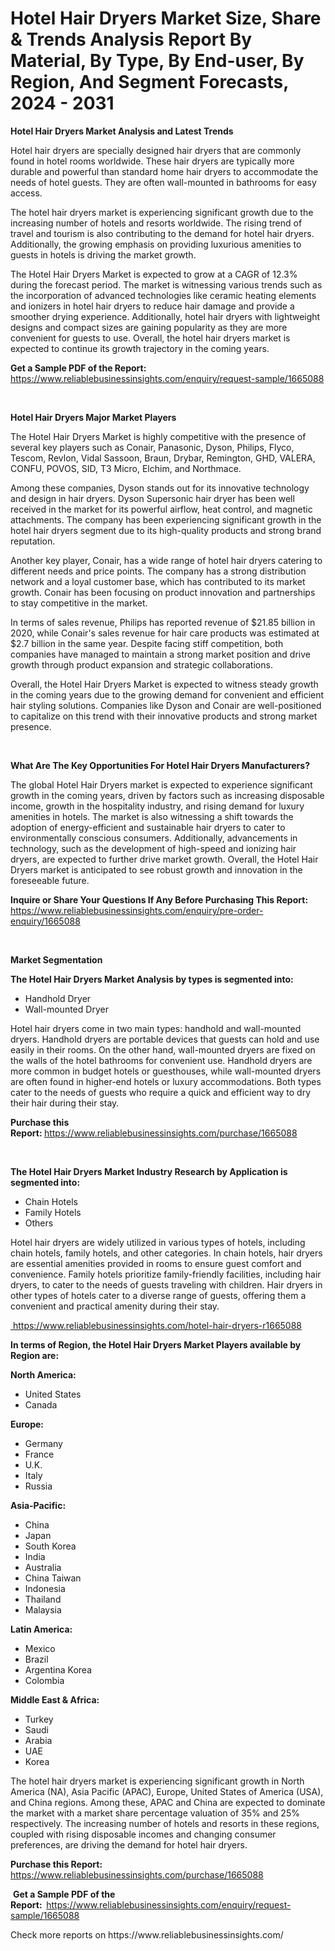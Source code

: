 <p><h1>Hotel Hair Dryers Market Size, Share & Trends Analysis Report By Material, By Type, By End-user, By Region, And Segment Forecasts, 2024 - 2031</h1></p><p><strong>Hotel Hair Dryers Market Analysis and Latest Trends</strong></p>
<p><p>Hotel hair dryers are specially designed hair dryers that are commonly found in hotel rooms worldwide. These hair dryers are typically more durable and powerful than standard home hair dryers to accommodate the needs of hotel guests. They are often wall-mounted in bathrooms for easy access.</p><p>The hotel hair dryers market is experiencing significant growth due to the increasing number of hotels and resorts worldwide. The rising trend of travel and tourism is also contributing to the demand for hotel hair dryers. Additionally, the growing emphasis on providing luxurious amenities to guests in hotels is driving the market growth.</p><p>The Hotel Hair Dryers Market is expected to grow at a CAGR of 12.3% during the forecast period. The market is witnessing various trends such as the incorporation of advanced technologies like ceramic heating elements and ionizers in hotel hair dryers to reduce hair damage and provide a smoother drying experience. Additionally, hotel hair dryers with lightweight designs and compact sizes are gaining popularity as they are more convenient for guests to use. Overall, the hotel hair dryers market is expected to continue its growth trajectory in the coming years.</p></p>
<p><strong>Get a Sample PDF of the Report:&nbsp;</strong> <a href="https://www.reliablebusinessinsights.com/enquiry/request-sample/1665088">https://www.reliablebusinessinsights.com/enquiry/request-sample/1665088</a></p>
<p>&nbsp;</p>
<p><strong>Hotel Hair Dryers Major Market Players</strong></p>
<p><p>The Hotel Hair Dryers Market is highly competitive with the presence of several key players such as Conair, Panasonic, Dyson, Philips, Flyco, Tescom, Revlon, Vidal Sassoon, Braun, Drybar, Remington, GHD, VALERA, CONFU, POVOS, SID, T3 Micro, Elchim, and Northmace. </p><p>Among these companies, Dyson stands out for its innovative technology and design in hair dryers. Dyson Supersonic hair dryer has been well received in the market for its powerful airflow, heat control, and magnetic attachments. The company has been experiencing significant growth in the hotel hair dryers segment due to its high-quality products and strong brand reputation.</p><p>Another key player, Conair, has a wide range of hotel hair dryers catering to different needs and price points. The company has a strong distribution network and a loyal customer base, which has contributed to its market growth. Conair has been focusing on product innovation and partnerships to stay competitive in the market.</p><p>In terms of sales revenue, Philips has reported revenue of $21.85 billion in 2020, while Conair's sales revenue for hair care products was estimated at $2.7 billion in the same year. Despite facing stiff competition, both companies have managed to maintain a strong market position and drive growth through product expansion and strategic collaborations.</p><p>Overall, the Hotel Hair Dryers Market is expected to witness steady growth in the coming years due to the growing demand for convenient and efficient hair styling solutions. Companies like Dyson and Conair are well-positioned to capitalize on this trend with their innovative products and strong market presence.</p></p>
<p>&nbsp;</p>
<p><strong>What Are The Key Opportunities For Hotel Hair Dryers Manufacturers?</strong></p>
<p><p>The global Hotel Hair Dryers market is expected to experience significant growth in the coming years, driven by factors such as increasing disposable income, growth in the hospitality industry, and rising demand for luxury amenities in hotels. The market is also witnessing a shift towards the adoption of energy-efficient and sustainable hair dryers to cater to environmentally conscious consumers. Additionally, advancements in technology, such as the development of high-speed and ionizing hair dryers, are expected to further drive market growth. Overall, the Hotel Hair Dryers market is anticipated to see robust growth and innovation in the foreseeable future.</p></p>
<p><strong>Inquire or Share Your Questions If Any Before Purchasing This Report:</strong> <a href="https://www.reliablebusinessinsights.com/enquiry/pre-order-enquiry/1665088">https://www.reliablebusinessinsights.com/enquiry/pre-order-enquiry/1665088</a></p>
<p>&nbsp;</p>
<p><strong>Market Segmentation</strong></p>
<p><strong>The Hotel Hair Dryers Market Analysis by types is segmented into:</strong></p>
<p><ul><li>Handhold Dryer</li><li>Wall-mounted Dryer</li></ul></p>
<p><p>Hotel hair dryers come in two main types: handhold and wall-mounted dryers. Handhold dryers are portable devices that guests can hold and use easily in their rooms. On the other hand, wall-mounted dryers are fixed on the walls of the hotel bathrooms for convenient use. Handhold dryers are more common in budget hotels or guesthouses, while wall-mounted dryers are often found in higher-end hotels or luxury accommodations. Both types cater to the needs of guests who require a quick and efficient way to dry their hair during their stay.</p></p>
<p><strong>Purchase this Report:&nbsp;</strong><a href="https://www.reliablebusinessinsights.com/purchase/1665088">https://www.reliablebusinessinsights.com/purchase/1665088</a></p>
<p>&nbsp;</p>
<p><strong>The Hotel Hair Dryers Market Industry Research by Application is segmented into:</strong></p>
<p><ul><li>Chain Hotels</li><li>Family Hotels</li><li>Others</li></ul></p>
<p><p>Hotel hair dryers are widely utilized in various types of hotels, including chain hotels, family hotels, and other categories. In chain hotels, hair dryers are essential amenities provided in rooms to ensure guest comfort and convenience. Family hotels prioritize family-friendly facilities, including hair dryers, to cater to the needs of guests traveling with children. Hair dryers in other types of hotels cater to a diverse range of guests, offering them a convenient and practical amenity during their stay.</p></p>
<p><a href="https://www.reliablebusinessinsights.com/hotel-hair-dryers-r1665088">&nbsp;https://www.reliablebusinessinsights.com/hotel-hair-dryers-r1665088</a></p>
<p><strong>In terms of Region, the Hotel Hair Dryers Market Players available by Region are:</strong></p>
<p>
    <p> <strong> North America: </strong>
        <ul>
            <li>United States</li>
            <li>Canada</li>
        </ul>
        </p> 
    <p> <strong> Europe: </strong>
        <ul>
            <li>Germany</li>
            <li>France</li>
            <li>U.K.</li>
            <li>Italy</li>
            <li>Russia</li>
        </ul>
        </p> 
    <p> <strong> Asia-Pacific: </strong>
        <ul>
            <li>China</li>
            <li>Japan</li>
            <li>South Korea</li>
            <li>India</li>
            <li>Australia</li>
            <li>China Taiwan</li>
            <li>Indonesia</li>
            <li>Thailand</li>
            <li>Malaysia</li>
        </ul>
        </p> 
    <p> <strong> Latin America: </strong>
        <ul>
            <li>Mexico</li>
            <li>Brazil</li>
            <li>Argentina Korea</li>
            <li>Colombia</li>
        </ul>
        </p> 
    <p> <strong> Middle East & Africa: </strong>
        <ul>
            <li>Turkey</li>
            <li>Saudi</li>
            <li>Arabia</li>
            <li>UAE</li>
            <li>Korea</li>
        </ul>
    </p>
    </p>
<p><p>The hotel hair dryers market is experiencing significant growth in North America (NA), Asia Pacific (APAC), Europe, United States of America (USA), and China regions. Among these, APAC and China are expected to dominate the market with a market share percentage valuation of 35% and 25% respectively. The increasing number of hotels and resorts in these regions, coupled with rising disposable incomes and changing consumer preferences, are driving the demand for hotel hair dryers.</p></p>
<p><strong>Purchase this Report: </strong><a href="https://www.reliablebusinessinsights.com/purchase/1665088">https://www.reliablebusinessinsights.com/purchase/1665088</a></p>
<p>&nbsp;<strong>Get a Sample PDF of the Report:&nbsp;&nbsp;</strong><a href="https://www.reliablebusinessinsights.com/enquiry/request-sample/1665088">https://www.reliablebusinessinsights.com/enquiry/request-sample/1665088</a></p>
<p><strong></strong></p>
<p>Check more reports on https://www.reliablebusinessinsights.com/</p>